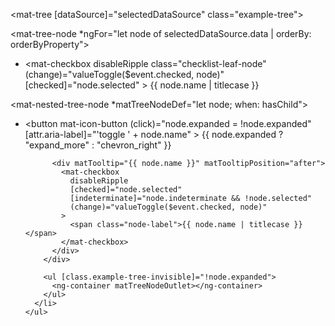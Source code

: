 <mat-tree [dataSource]="selectedDataSource" class="example-tree">

  <!-- Leaf node (no children) -->
  <mat-tree-node *ngFor="let node of selectedDataSource.data | orderBy: orderByProperty">
    <ul class="parent">
      <li class="mat-tree-node">
        <div matTooltip="{{ node.name }}" matTooltipPosition="after">
          <mat-checkbox
            disableRipple
            class="checklist-leaf-node"
            (change)="valueToggle($event.checked, node)"
            [checked]="node.selected"
          >
            <span class="node-label">{{ node.name | titlecase }}</span>
          </mat-checkbox>
        </div>
      </li>
    </ul>
  </mat-tree-node>

  <!-- Nested node -->

  <mat-nested-tree-node *matTreeNodeDef="let node; when: hasChild">
    <ul class="parent">
      <li>
        <div class="mat-tree-node">
          <button
            mat-icon-button
            (click)="node.expanded = !node.expanded"
            [attr.aria-label]="'toggle ' + node.name"
          >
            <mat-icon class="mat-icon-rtl-mirror">
              {{ node.expanded ? "expand_more" : "chevron_right" }}
            </mat-icon>
          </button>

          <div matTooltip="{{ node.name }}" matTooltipPosition="after">
            <mat-checkbox
              disableRipple
              [checked]="node.selected"
              [indeterminate]="node.indeterminate && !node.selected"
              (change)="valueToggle($event.checked, node)"
            >
              <span class="node-label">{{ node.name | titlecase }}</span>
            </mat-checkbox>
          </div>
        </div>

        <ul [class.example-tree-invisible]="!node.expanded">
          <ng-container matTreeNodeOutlet></ng-container>
        </ul>
      </li>
    </ul>
  </mat-nested-tree-node>

</mat-tree>
